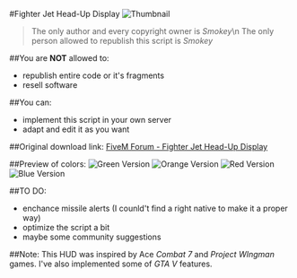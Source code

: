 #Fighter Jet Head-Up Display
![Thumbnail](https://i.imgur.com/aoukaWi.png)

> The only author and every copyright owner is *Smokey*\n
> The only person allowed to republish this script is *Smokey*

##You are **NOT** allowed to:
* republish entire code or it's fragments
* resell software

##You can:
* implement this script in your own server
* adapt and edit it as you want

##Original download link:
[FiveM Forum - Fighter Jet Head-Up Display]()

##Preview of colors:
![Green Version](https://i.imgur.com/0oSds30.png)
![Orange Version](https://i.imgur.com/qkmQTzc.png)
![Red Version](https://i.imgur.com/pDJIJTy.png)
![Blue Version](https://i.imgur.com/CYWNh13.png)

##TO DO:
* enchance missile alerts (I counld't find a right native to make it a proper way)
* optimize the script a bit
* maybe some community suggestions

##Note:
This HUD was inspired by Ace *Combat 7* and *Project WIngman* games. I've also implemented some of *GTA V* features.
